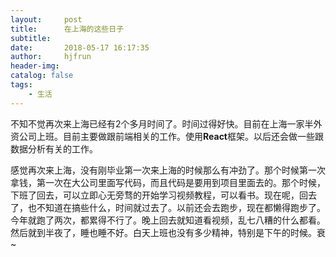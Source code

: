 ```yaml
---
layout:     post
title:      在上海的这些日子
subtitle:   
date:       2018-05-17 16:17:35
author:     hjfrun
header-img: 
catalog: false
tags:
    - 生活
---
```




不知不觉再次来上海已经有2个多月时间了。时间过得好快。目前在上海一家半外资公司上班。目前主要做跟前端相关的工作。使用**React**框架。以后还会做一些跟数据分析有关的工作。



感觉再次来上海，没有刚毕业第一次来上海的时候那么有冲劲了。那个时候第一次拿钱，第一次在大公司里面写代码，而且代码是要用到项目里面去的。那个时候，下班了回去，可以立即心无旁骛的开始学习视频教程，可以看书。现在呢，回去了，也不知道在搞些什么，时间就过去了。以前还会去跑步，现在都懒得跑步了。今年就跑了两次，都累得不行了。晚上回去就知道看视频，乱七八糟的什么都看。然后就到半夜了，睡也睡不好。白天上班也没有多少精神，特别是下午的时候。衰~







